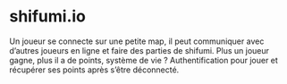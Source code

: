 # shifumi.io

Un joueur se connecte sur une petite map, il peut communiquer avec d’autres joueurs en ligne et faire des parties de shifumi. 
Plus un joueur gagne, plus il a de points, système de vie ?
Authentification pour jouer et récupérer ses points après s’être déconnecté.
